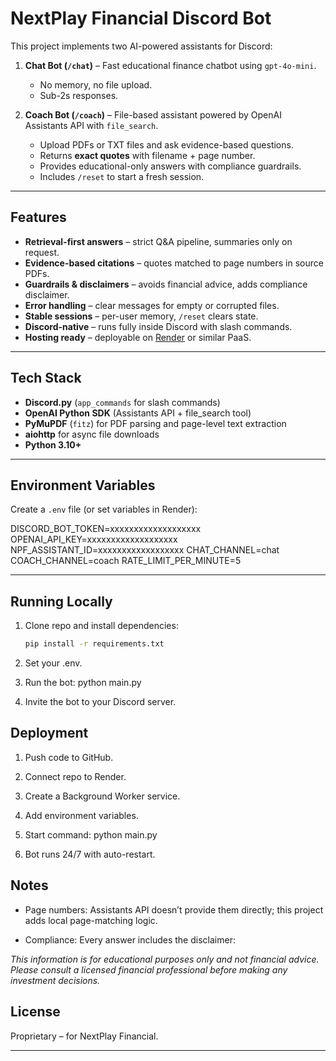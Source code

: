 # NextPlay Financial Discord Bot

This project implements two AI-powered assistants for Discord:

1. **Chat Bot (`/chat`)** – Fast educational finance chatbot using `gpt-4o-mini`.  
   - No memory, no file upload.  
   - Sub-2s responses.  

2. **Coach Bot (`/coach`)** – File-based assistant powered by OpenAI Assistants API with `file_search`.  
   - Upload PDFs or TXT files and ask evidence-based questions.  
   - Returns **exact quotes** with filename + page number.  
   - Provides educational-only answers with compliance guardrails.  
   - Includes `/reset` to start a fresh session.

---

## Features
- **Retrieval-first answers** – strict Q&A pipeline, summaries only on request.  
- **Evidence-based citations** – quotes matched to page numbers in source PDFs.  
- **Guardrails & disclaimers** – avoids financial advice, adds compliance disclaimer.  
- **Error handling** – clear messages for empty or corrupted files.  
- **Stable sessions** – per-user memory, `/reset` clears state.  
- **Discord-native** – runs fully inside Discord with slash commands.  
- **Hosting ready** – deployable on [Render](https://render.com/) or similar PaaS.

---

## Tech Stack
- **Discord.py** (`app_commands` for slash commands)  
- **OpenAI Python SDK** (Assistants API + file_search tool)  
- **PyMuPDF** (`fitz`) for PDF parsing and page-level text extraction  
- **aiohttp** for async file downloads  
- **Python 3.10+**

---

## Environment Variables
Create a `.env` file (or set variables in Render):

DISCORD_BOT_TOKEN=xxxxxxxxxxxxxxxxxxx
OPENAI_API_KEY=xxxxxxxxxxxxxxxxxxx
NPF_ASSISTANT_ID=xxxxxxxxxxxxxxxxxx
CHAT_CHANNEL=chat
COACH_CHANNEL=coach
RATE_LIMIT_PER_MINUTE=5


---

## Running Locally
1. Clone repo and install dependencies:
   ```bash
   pip install -r requirements.txt
2. Set your .env.

3. Run the bot:
    python main.py

4. Invite the bot to your Discord server.

## Deployment
1. Push code to GitHub.

2. Connect repo to Render.

3. Create a Background Worker service.

4. Add environment variables.

5. Start command:
    python main.py

6. Bot runs 24/7 with auto-restart.

## Notes
- Page numbers: Assistants API doesn’t provide them directly; this project adds local page-matching logic.

- Compliance: Every answer includes the disclaimer:


*This information is for educational purposes only and not financial advice. Please consult a licensed financial professional before making any investment decisions.*

## License
Proprietary – for NextPlay Financial.

---